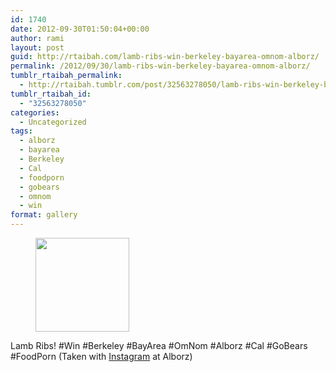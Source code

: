 ```yaml
---
id: 1740
date: 2012-09-30T01:50:04+00:00
author: rami
layout: post
guid: http://rtaibah.com/lamb-ribs-win-berkeley-bayarea-omnom-alborz/
permalink: /2012/09/30/lamb-ribs-win-berkeley-bayarea-omnom-alborz/
tumblr_rtaibah_permalink:
  - http://rtaibah.tumblr.com/post/32563278050/lamb-ribs-win-berkeley-bayarea-omnom-alborz
tumblr_rtaibah_id:
  - "32563278050"
categories:
  - Uncategorized
tags:
  - alborz
  - bayarea
  - Berkeley
  - Cal
  - foodporn
  - gobears
  - omnom
  - win
format: gallery
---
```

<div id='gallery-98' class='gallery galleryid-1740 gallery-columns-3 gallery-size-thumbnail'>
  <figure class='gallery-item'> 
  
  <div class='gallery-icon landscape'>
    <a href='http://139.59.20.41/2012/09/30/lamb-ribs-win-berkeley-bayarea-omnom-alborz/attachment/1741/'><img width="150" height="150" src="http://139.59.20.41/wp-content/uploads/2012/09/tumblr_mb53rhMFst1qb4qlko1_1280-150x150.jpg" class="attachment-thumbnail size-thumbnail" alt="" srcset="http://139.59.20.41/wp-content/uploads/2012/09/tumblr_mb53rhMFst1qb4qlko1_1280-150x150.jpg 150w, http://139.59.20.41/wp-content/uploads/2012/09/tumblr_mb53rhMFst1qb4qlko1_1280-300x300.jpg 300w, http://139.59.20.41/wp-content/uploads/2012/09/tumblr_mb53rhMFst1qb4qlko1_1280-100x100.jpg 100w, http://139.59.20.41/wp-content/uploads/2012/09/tumblr_mb53rhMFst1qb4qlko1_1280.jpg 612w" sizes="100vw" /></a>
  </div></figure>
</div>

Lamb Ribs! #Win #Berkeley #BayArea #OmNom #Alborz #Cal #GoBears #FoodPorn (Taken with [Instagram](http://instagram.com) at Alborz)